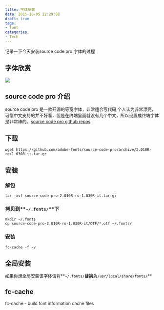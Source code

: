 ```yaml
---
title: 字体安装
date: 2015-10-05 22:29:08
draft: true
tags:
- font
categories:
- Tech
---
```

记录一下今天安装source code pro 字体的过程
## 字体欣赏
![](/images/install_fonts.png)
<!--more-->
## source code pro 介绍
source code pro 是一款开源的等宽字体，非常适合写代码,个人认为非常漂亮，可惜中文支持的并不好看，但是在终端里面就没有几个中文，所以设置成终端字体是非常棒的。[source code pro github repos](https://github.com/adobe-fonts/source-code-pro)
## 下载
```
wget https://github.com/adobe-fonts/source-code-pro/archive/2.010R-ro/1.030R-it.tar.gz
```
## 安装
### 解包
```
tar -xvf source-code-pro-2.010R-ro-1.030R-it.tar.gz
```
### 拷贝到**`~/.fonts/`**下
```
mkdir ~/.fonts 
cp source-code-pro-2.010R-ro-1.030R-it/OTF/*.otf ~/.fonts/
```
### 安装
```
fc-cache -f -v
```
## 全局安装
如果你想全局安装该字体请将**`~/.fonts/`**替换为**`/usr/local/share/fonts/`**
## fc-cache
fc-cache - build font information cache files

